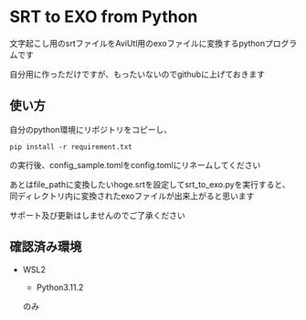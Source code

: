 # SRT to EXO from Python
文字起こし用のsrtファイルをAviUtl用のexoファイルに変換するpythonプログラムです

自分用に作っただけですが、もったいないのでgithubに上げておきます

## 使い方
自分のpython環境にリポジトリをコピーし、
```
pip install -r requirement.txt
```
の実行後、config_sample.tomlをconfig.tomlにリネームしてください

あとはfile_pathに変換したいhoge.srtを設定してsrt_to_exo.pyを実行すると、同ディレクトリ内に変換されたexoファイルが出来上がると思います

サポート及び更新はしませんのでご了承ください

## 確認済み環境
- WSL2
  - Python3.11.2

  のみ


